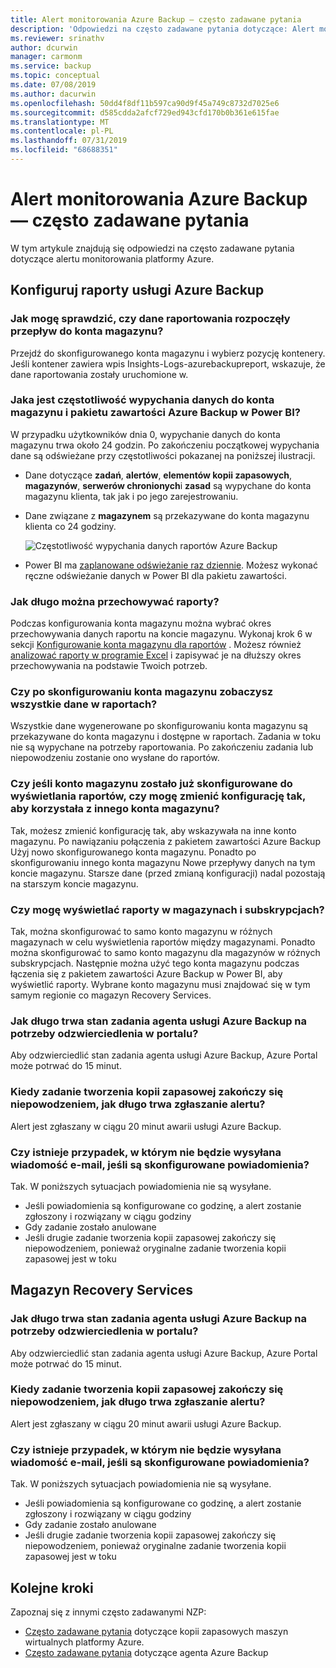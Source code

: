 ```yaml
---
title: Alert monitorowania Azure Backup — często zadawane pytania
description: 'Odpowiedzi na często zadawane pytania dotyczące: Alert monitorowania Azure Backup'
ms.reviewer: srinathv
author: dcurwin
manager: carmonm
ms.service: backup
ms.topic: conceptual
ms.date: 07/08/2019
ms.author: dacurwin
ms.openlocfilehash: 50dd4f8df11b597ca90d9f45a749c8732d7025e6
ms.sourcegitcommit: d585cdda2afcf729ed943cfd170b0b361e615fae
ms.translationtype: MT
ms.contentlocale: pl-PL
ms.lasthandoff: 07/31/2019
ms.locfileid: "68688351"
---
```

# <a name="azure-backup-monitoring-alert---faq"></a>Alert monitorowania Azure Backup — często zadawane pytania
W tym artykule znajdują się odpowiedzi na często zadawane pytania dotyczące alertu monitorowania platformy Azure.

## <a name="configure-azure-backup-reports"></a>Konfiguruj raporty usługi Azure Backup

### <a name="how-do-i-check-if-reporting-data-has-started-flowing-into-a-storage-account"></a>Jak mogę sprawdzić, czy dane raportowania rozpoczęły przepływ do konta magazynu?
Przejdź do skonfigurowanego konta magazynu i wybierz pozycję kontenery. Jeśli kontener zawiera wpis Insights-Logs-azurebackupreport, wskazuje, że dane raportowania zostały uruchomione w.

### <a name="what-is-the-frequency-of-data-push-to-a-storage-account-and-the-azure-backup-content-pack-in-power-bi"></a>Jaka jest częstotliwość wypychania danych do konta magazynu i pakietu zawartości Azure Backup w Power BI?
  W przypadku użytkowników dnia 0, wypychanie danych do konta magazynu trwa około 24 godzin. Po zakończeniu początkowej wypychania dane są odświeżane przy częstotliwości pokazanej na poniższej ilustracji.

  * Dane dotyczące **zadań**, **alertów**, **elementów kopii zapasowych**, **magazynów**, **serwerów chronionych**i **zasad** są wypychane do konta magazynu klienta, tak jak i po jego zarejestrowaniu.

  * Dane związane z **magazynem** są przekazywane do konta magazynu klienta co 24 godziny.

       ![Częstotliwość wypychania danych raportów Azure Backup](./media/backup-azure-configure-reports/reports-data-refresh-cycle.png)

  * Power BI ma [zaplanowane odświeżanie raz dziennie](https://powerbi.microsoft.com/documentation/powerbi-refresh-data/#what-can-be-refreshed). Możesz wykonać ręczne odświeżanie danych w Power BI dla pakietu zawartości.

### <a name="how-long-can-i-retain-reports"></a>Jak długo można przechowywać raporty?
Podczas konfigurowania konta magazynu można wybrać okres przechowywania danych raportu na koncie magazynu. Wykonaj krok 6 w sekcji [Konfigurowanie konta magazynu dla raportów](backup-azure-configure-reports.md#configure-storage-account-for-reports) . Możesz również [analizować raporty w programie Excel](https://powerbi.microsoft.com/documentation/powerbi-service-analyze-in-excel/) i zapisywać je na dłuższy okres przechowywania na podstawie Twoich potrzeb.

### <a name="will-i-see-all-my-data-in-reports-after-i-configure-the-storage-account"></a>Czy po skonfigurowaniu konta magazynu zobaczysz wszystkie dane w raportach?
 Wszystkie dane wygenerowane po skonfigurowaniu konta magazynu są przekazywane do konta magazynu i dostępne w raportach. Zadania w toku nie są wypychane na potrzeby raportowania. Po zakończeniu zadania lub niepowodzeniu zostanie ono wysłane do raportów.

### <a name="if-i-already-configured-the-storage-account-to-view-reports-can-i-change-the-configuration-to-use-another-storage-account"></a>Czy jeśli konto magazynu zostało już skonfigurowane do wyświetlania raportów, czy mogę zmienić konfigurację tak, aby korzystała z innego konta magazynu?
Tak, możesz zmienić konfigurację tak, aby wskazywała na inne konto magazynu. Po nawiązaniu połączenia z pakietem zawartości Azure Backup Użyj nowo skonfigurowanego konta magazynu. Ponadto po skonfigurowaniu innego konta magazynu Nowe przepływy danych na tym koncie magazynu. Starsze dane (przed zmianą konfiguracji) nadal pozostają na starszym koncie magazynu.

### <a name="can-i-view-reports-across-vaults-and-subscriptions"></a>Czy mogę wyświetlać raporty w magazynach i subskrypcjach?
Tak, można skonfigurować to samo konto magazynu w różnych magazynach w celu wyświetlenia raportów między magazynami. Ponadto można skonfigurować to samo konto magazynu dla magazynów w różnych subskrypcjach. Następnie można użyć tego konta magazynu podczas łączenia się z pakietem zawartości Azure Backup w Power BI, aby wyświetlić raporty. Wybrane konto magazynu musi znajdować się w tym samym regionie co magazyn Recovery Services.

### <a name="how-long-does-it-take-for-the-azure-backup-agent-job-status-to-reflect-in-the-portal"></a>Jak długo trwa stan zadania agenta usługi Azure Backup na potrzeby odzwierciedlenia w portalu?
Aby odzwierciedlić stan zadania agenta usługi Azure Backup, Azure Portal może potrwać do 15 minut.

### <a name="when-a-backup-job-fails-how-long-does-it-take-to-raise-an-alert"></a>Kiedy zadanie tworzenia kopii zapasowej zakończy się niepowodzeniem, jak długo trwa zgłaszanie alertu?
Alert jest zgłaszany w ciągu 20 minut awarii usługi Azure Backup.

### <a name="is-there-a-case-where-an-email-wont-be-sent-if-notifications-are-configured"></a>Czy istnieje przypadek, w którym nie będzie wysyłana wiadomość e-mail, jeśli są skonfigurowane powiadomienia?
Tak. W poniższych sytuacjach powiadomienia nie są wysyłane.

* Jeśli powiadomienia są konfigurowane co godzinę, a alert zostanie zgłoszony i rozwiązany w ciągu godziny
* Gdy zadanie zostało anulowane
* Jeśli drugie zadanie tworzenia kopii zapasowej zakończy się niepowodzeniem, ponieważ oryginalne zadanie tworzenia kopii zapasowej jest w toku

## <a name="recovery-services-vault"></a>Magazyn Recovery Services

### <a name="how-long-does-it-take-for-the-azure-backup-agent-job-status-to-reflect-in-the-portal"></a>Jak długo trwa stan zadania agenta usługi Azure Backup na potrzeby odzwierciedlenia w portalu?
Aby odzwierciedlić stan zadania agenta usługi Azure Backup, Azure Portal może potrwać do 15 minut.

### <a name="when-a-backup-job-fails-how-long-does-it-take-to-raise-an-alert"></a>Kiedy zadanie tworzenia kopii zapasowej zakończy się niepowodzeniem, jak długo trwa zgłaszanie alertu?
Alert jest zgłaszany w ciągu 20 minut awarii usługi Azure Backup.

### <a name="is-there-a-case-where-an-email-wont-be-sent-if-notifications-are-configured"></a>Czy istnieje przypadek, w którym nie będzie wysyłana wiadomość e-mail, jeśli są skonfigurowane powiadomienia?
Tak. W poniższych sytuacjach powiadomienia nie są wysyłane.

* Jeśli powiadomienia są konfigurowane co godzinę, a alert zostanie zgłoszony i rozwiązany w ciągu godziny
* Gdy zadanie zostało anulowane
* Jeśli drugie zadanie tworzenia kopii zapasowej zakończy się niepowodzeniem, ponieważ oryginalne zadanie tworzenia kopii zapasowej jest w toku

## <a name="next-steps"></a>Kolejne kroki

Zapoznaj się z innymi często zadawanymi NZP:

- [Często zadawane pytania](backup-azure-vm-backup-faq.md) dotyczące kopii zapasowych maszyn wirtualnych platformy Azure.
- [Często zadawane pytania](backup-azure-file-folder-backup-faq.md) dotyczące agenta Azure Backup
